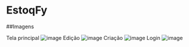 # EstoqFy
##Imagens

Tela principal
![image](https://github.com/user-attachments/assets/6486da38-0982-4e92-9632-2f968fe91449)
Edição
![image](https://github.com/user-attachments/assets/f749ff5b-9b84-4811-9f6b-0b97327d4060)
Criação
![image](https://github.com/user-attachments/assets/1aa07088-f242-4dc8-8f70-3d449a57ec53)
Login
![image](https://github.com/user-attachments/assets/4ed7b6e6-823f-4a95-9060-1d005d75b186)


